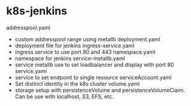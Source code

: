# k8s-jenkins

addresspool.yaml
 - custom addresspool range using metallb
deployment.yaml
 - deployment file for jenkins
ingress-service.yaml
 - ingress service to use port 80 and 443
namespace.yaml
 - namespace for jenkins
service-metallb.yaml
 - service metallb use to set loadbalancer and display with port 80
service.yaml
 - service to set endpoint to single resource
serviceAccount.yaml
 - Set distinct identity in the k8s cluster
volume.yaml
 - storage setup with persistenceVolume and persistenceVolumeClaim. Can be use with localhost, S3, EFS, etc.